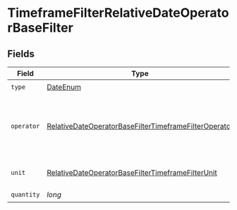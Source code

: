 # TimeframeFilterRelativeDateOperatorBaseFilter


## Fields

| Field                                                                                                                                     | Type                                                                                                                                      | Required                                                                                                                                  | Description                                                                                                                               |
| ----------------------------------------------------------------------------------------------------------------------------------------- | ----------------------------------------------------------------------------------------------------------------------------------------- | ----------------------------------------------------------------------------------------------------------------------------------------- | ----------------------------------------------------------------------------------------------------------------------------------------- |
| `type`                                                                                                                                    | [DateEnum](../../models/components/DateEnum.md)                                                                                           | :heavy_check_mark:                                                                                                                        | N/A                                                                                                                                       |
| `operator`                                                                                                                                | [RelativeDateOperatorBaseFilterTimeframeFilterOperator](../../models/components/RelativeDateOperatorBaseFilterTimeframeFilterOperator.md) | :heavy_check_mark:                                                                                                                        | Operators for relative date filters.<br/><br/>e.g. "in the last 10 days"                                                                  |
| `unit`                                                                                                                                    | [RelativeDateOperatorBaseFilterTimeframeFilterUnit](../../models/components/RelativeDateOperatorBaseFilterTimeframeFilterUnit.md)         | :heavy_check_mark:                                                                                                                        | Units for relative date filters.                                                                                                          |
| `quantity`                                                                                                                                | *long*                                                                                                                                    | :heavy_check_mark:                                                                                                                        | N/A                                                                                                                                       |